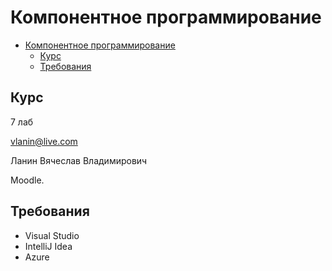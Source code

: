 # Компонентное программирование

- [Компонентное программирование](#компонентное-программирование)
  - [Курс](#курс)
  - [Требования](#требования)

## Курс

7 лаб

vlanin@live.com

Ланин Вячеслав Владимирович

Moodle.

## Требования

- Visual Studio
- IntelliJ Idea
- Azure
